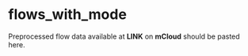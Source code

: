 # flows_with_mode

Preprocessed flow data available at **LINK** on **mCloud** should be pasted here.